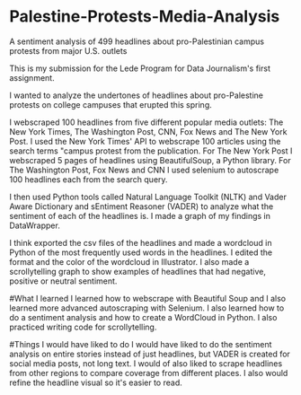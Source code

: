 # Palestine-Protests-Media-Analysis
A sentiment analysis of 499 headlines about pro-Palestinian campus protests from major U.S. outlets

This is my submission for the Lede Program for Data Journalism's first assignment.

I wanted to analyze the undertones of headlines about pro-Palestine protests on college campuses that erupted this spring. 

I webscraped 100 headlines from five different popular media outlets: The New York Times, The Washington Post, CNN, Fox News and The New York Post. I used the New York Times' API to webscrape 100 articles using the search terms "campus protest from the publication. For The New York Post I webscraped 5 pages of headlines using BeautifulSoup, a Python library. For The Washington Post, Fox News and CNN I used selenium to autoscrape 100 headlines each from the search query. 

I then used Python tools called Natural Language Toolkit (NLTK) and Vader Aware Dictionary and sEntiment Reasoner (VADER) to analyze what the sentiment of each of the headlines is. I made a graph of my findings in DataWrapper. 

I think exported the csv files of the headlines and made a wordcloud in Python of the most frequently used words in the headlines. I edited the format and the color of the wordcloud in Illustrator. I also made a scrollytelling graph to show examples of headlines that had negative, positive or neutral sentiment.

#What I learned
I learned how to webscrape with Beautiful Soup and I also learned more advanced autoscraping with Selenium. I also learned how to do a sentiment analysis and how to create a WordCloud in Python. I also practiced writing code for scrollytelling. 

#Things I would have liked to do
I would have liked to do the sentiment analysis on entire stories instead of just headlines, but VADER is created for social media posts, not long text. I would of also liked to scrape headlines from other regions to compare coverage from different places. I also would refine the headline visual so it's easier to read. 
